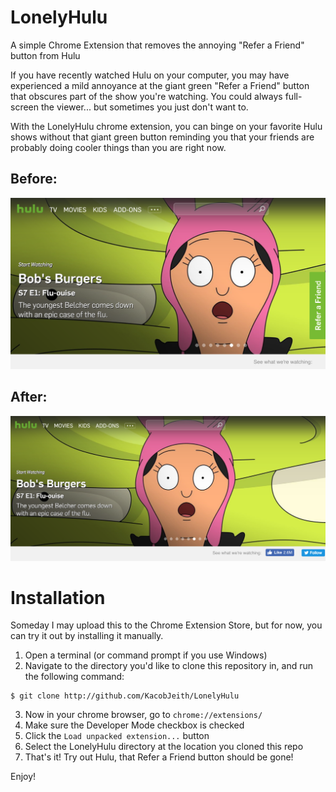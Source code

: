 # LonelyHulu
A simple Chrome Extension that removes the annoying "Refer a Friend" button from Hulu

If you have recently watched Hulu on your computer, you may have experienced a mild annoyance at the giant green "Refer a Friend" button that obscures part of the show you're watching. You could always full-screen the viewer... but sometimes you just don't want to. 

With the LonelyHulu chrome extension, you can binge on your favorite Hulu shows without that giant green button reminding you that your friends are probably doing cooler things than you are right now. 

## Before: 
![BeforeImage](/BeforeLonelyHulu.png "Before LonelyHulu")


## After: 
![AfterImage](/AfterLonelyHulu.png "After LonelyHulu")

# Installation
Someday I may upload this to the Chrome Extension Store, but for now, you can try it out by installing it manually. 

1. Open a terminal (or command prompt if you use Windows)
2. Navigate to the directory you'd like to clone this repository in, and run the following command:

```
$ git clone http://github.com/KacobJeith/LonelyHulu 
```

3.  Now in your chrome browser, go to  `chrome://extensions/`
4. Make sure the Developer Mode checkbox is checked
5. Click the `Load unpacked extension...` button
6. Select the LonelyHulu directory at the location you cloned this repo
7. That's it! Try out Hulu, that Refer a Friend button should be gone!

Enjoy!

